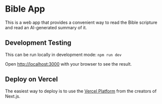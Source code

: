 # Bible App
This is a web app that provides a convenient way to read the Bible scripture and read an AI-generated summary of it.

## Development Testing
This can be run locally in development mode: `npm run dev`

Open [http://localhost:3000](http://localhost:3000) with your browser to see the result.

## Deploy on Vercel

The easiest way to deploy is to use the [Vercel Platform](https://vercel.com/) from the creators of Next.js.